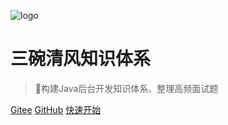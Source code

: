 <!-- _coverpage.md -->
![logo](https://docsify.js.org/_media/icon.svg)

# 三碗清风知识体系 

> 💪构建Java后台开发知识体系、整理高频面试题



[Gitee](https://gitee.com/librarycodes/docsify-plus)
[GitHub](https://github.com/shiming-git/docsify-plus)
[快速开始](README.md)